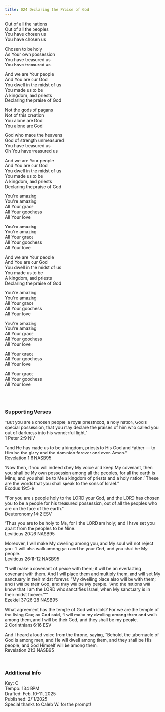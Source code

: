 ```yaml
---
title: 024 Declaring the Praise of God
---
```


Out of all the nations \
Out of all the peoples \
You have chosen us \
You have chosen us 

Chosen to be holy \
As Your own possession \
You have treasured us \
You have treasured us 

And we are Your people \
And You are our God \
You dwell in the midst of us \
You made us to be \
A kingdom, and priests \
Declaring the praise of God 

Not the gods of pagans \
Not of this creation \
You alone are God \
You alone are God 

God who made the heavens \
God of strength unmeasured \
You have treasured us \
Oh You have treasured us 

And we are Your people \
And You are our God \
You dwell in the midst of us \
You made us to be \
A kingdom, and priests \
Declaring the praise of God 

You're amazing \
You're amazing \
All Your grace \
All Your goodness \
All Your love 

You're amazing \
You're amazing \
All Your grace \
All Your goodness \
All Your love 

And we are Your people \
And You are our God \
You dwell in the midst of us \
You made us to be \
A kingdom, and priests \
Declaring the praise of God 

You're amazing \
You're amazing \
All Your grace \
All Your goodness \
All Your love 

You're amazing \
You're amazing \
All Your grace \
All Your goodness \
All Your love 

All Your grace \
All Your goodness \
All Your love

All Your grace \
All Your goodness \
All Your love
 
<br /> 

### Supporting Verses ###

"But you are a chosen people, a royal priesthood, a holy nation, God’s special possession, that you may declare the praises of him who called you out of darkness into his wonderful light." \
1 Peter 2:9 NIV

"and He has made us to be a kingdom, priests to His God and Father — to Him be the glory and the dominion forever and ever. Amen." \
Revelation 1:6 NASB95

‘Now then, if you will indeed obey My voice and keep My covenant, then you shall be My own possession among all the peoples, for all the earth is Mine; 
and you shall be to Me a kingdom of priests and a holy nation.’ These are the words that you shall speak to the sons of Israel.” \
Exodus 19:5-6

"For you are a people holy to the LORD your God, and the LORD has chosen you to be a people for his treasured possession, out of all the peoples who are on the face of the earth." \
Deuteronomy 14:2 ESV

‘Thus you are to be holy to Me, for I the LORD am holy; and I have set you apart from the peoples to be Mine. \
Leviticus 20:26 NASB95

Moreover, I will make My dwelling among you, and My soul will not reject you. 
‘I will also walk among you and be your God, and you shall be My people.  \
Leviticus 26:11-12 NASB95


“I will make a covenant of peace with them; it will be an everlasting covenant with them. And I will place them and multiply them, and will set My sanctuary in their midst forever.
“My dwelling place also will be with them; and I will be their God, and they will be My people.
“And the nations will know that I am the LORD who sanctifies Israel, when My sanctuary is in their midst forever.”’” \
Ezekiel 37:26-28 NASB95

What agreement has the temple of God with idols? For we are the temple of the living God; as God said, “I will make my dwelling among them and walk among them, and I will be their God, and they shall be my people. \
2 Corinthians 6:16 ESV

And I heard a loud voice from the throne, saying, “Behold, the tabernacle of God is among men, and He will dwell among them, and they shall be His people, and God Himself will be among them, \
Revelation 21:3 NASB95

<br />

### Additional Info

Key: C \
Tempo: 134 BPM \
Drafted: Feb. 10-11, 2025 \
Published: 2/11/2025 \
Special thanks to Caleb W. for the  prompt!

